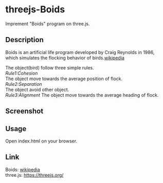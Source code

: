 # threejs-Boids
Imprement "Boids" program on three.js.  
## Description
Boids is an artificial life program developed by Craig Reynolds in 1986, which simulates the flocking behavior of birds.[wikipedia](https://en.wikipedia.org/wiki/Boids)  

The object(bird) follow three simple rules.  
*Rule1:Cohesion*  
The object move towards the average position of flock.  
*Rule2:Separation*  
The object avoid other object.  
*Rule3:Alignment*
The object move towards the average heading of flock.  

## Screenshot

## Usage
Open index.html on your browser.  

## Link
Boids: [wikipedia](https://en.wikipedia.org/wiki/Boids)   
three.js: https://threejs.org/

